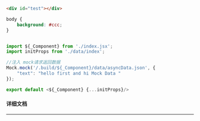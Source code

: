 ﻿```html
<div id="test"></div>
```

```css
body {
    background: #ccc;
}
```

```javascript

import ${_Component} from './index.jsx';
import initProps from './data/index';

//注入 mock请求返回数据
Mock.mock('/.build/${_Component}/data/asyncData.json', {
    "text": "hello first and hi Mock Data "
});

export default <${_Component} {...initProps}/>

```

#### 详细文档
---